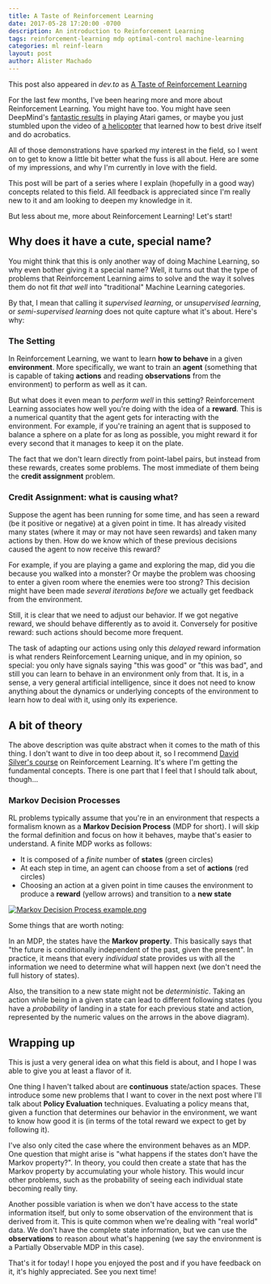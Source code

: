 ```yaml
---
title: A Taste of Reinforcement Learning
date: 2017-05-28 17:20:00 -0700
description: An introduction to Reinforcement Learning
tags: reinforcement-learning mdp optimal-control machine-learning
categories: ml reinf-learn
layout: post
author: Alister Machado
---
```


This post also appeared in *dev.to* as [A Taste of Reinforcement Learning](https://dev.to/amreis/a-taste-of-reinforcement-learning)

For the last few months, I've been hearing more and more about Reinforcement Learning. You might have too. You might have seen DeepMind's [fantastic results](https://youtu.be/V1eYniJ0Rnk) in playing Atari games, or maybe you just stumbled upon the video of [a helicopter](https://www.youtube.com/watch?v=VCdxqn0fcnE) that learned how to best drive itself and do acrobatics.

All of those demonstrations have sparked my interest in the field, so I went on to get to know a little bit better what the fuss is all about. Here are some of my impressions, and why I'm currently in love with the field.

This post will be part of a series where I explain (hopefully in a good way) concepts related to this field. All feedback is appreciated since I'm really new to it and am looking to deepen my knowledge in it.

But less about me, more about Reinforcement Learning! Let's start!

## Why does it have a cute, special name?

You might think that this is only another way of doing Machine Learning, so why even bother giving it a special name? Well, it turns out that the type of problems that Reinforcement Learning aims to solve and the way it solves them do not fit _that well_ into "traditional" Machine Learning categories.

By that, I mean that calling it _supervised learning_, or _unsupervised learning_, or _semi-supervised learning_ does not quite capture what it's about. Here's why:

### The Setting

In Reinforcement Learning, we want to learn **how to behave** in a given **environment**. More specifically, we want to train an **agent** (something that is capable of taking **actions** and reading **observations** from the environment) to perform as well as it can.

But what does it even mean to _perform well_ in this setting? Reinforcement Learning associates how well you're doing with the idea of a **reward**. This is a numerical quantity that the agent gets for interacting with the environment. For example, if you're training an agent that is supposed to balance a sphere on a plate for as long as possible, you might reward it for every second that it manages to keep it on the plate.

The fact that we don't learn directly from point-label pairs, but instead from these rewards, creates some problems. The most immediate of them being the **credit assignment** problem.

### Credit Assignment: what is causing what?

Suppose the agent has been running for some time, and has seen a reward (be it positive or negative) at a given point in time. It has already visited many states (where it may or may not have seen rewards) and taken many actions by then. How do we know which of these previous decisions caused the agent to now receive this reward?

For example, if you are playing a game and exploring the map, did you die because you walked into a monster? Or maybe the problem was choosing to enter a given room where the enemies were too strong? This decision might have been made _several iterations before_ we actually get feedback from the environment.

Still, it is clear that we need to adjust our behavior. If we got negative reward, we should behave differently as to avoid it. Conversely for positive reward: such actions should become more frequent.

The task of adapting our actions using only this _delayed_ reward information is what renders Reinforcement Learning unique, and in my opinion, so special: you only have signals saying "this was good" or "this was bad", and still you can learn to behave in an environment only from that. It is, in a sense, a very general artificial intelligence, since it does not need to know anything about the dynamics or underlying concepts of the environment to learn how to deal with
it, using only its experience.

## A bit of theory

The above description was quite abstract when it comes to the math of this thing. I don't want to dive in too deep about it, so I recommend [David Silver's course](http://www0.cs.ucl.ac.uk/staff/d.silver/web/Teaching.html) on Reinforcement Learning. It's where I'm getting the fundamental concepts. There is one part that I feel that I should talk about, though...

### Markov Decision Processes

RL problems typically assume that you're in an environment that respects a formalism known as a **Markov Decision Process** (MDP for short). I will skip the formal definition and focus on how it behaves, maybe that's easier to understand. A finite MDP works as follows:

* It is composed of a _finite_ number of **states** (green circles)
* At each step in time, an agent can choose from a set of **actions** (red circles)
* Choosing an action at a given point in time causes the environment to produce a **reward** (yellow arrows) and transition to a **new state**

<p><a href="https://commons.wikimedia.org/wiki/File:Markov_Decision_Process_example.png#/media/File:Markov_Decision_Process_example.png"><img src="https://upload.wikimedia.org/wikipedia/commons/2/21/Markov_Decision_Process_example.png" alt="Markov Decision Process example.png"></a>
</p>

Some things that are worth noting:

In an MDP, the states have the **Markov property**. This basically says that "the future is conditionally independent of the past, given the present". In practice, it means that every _individual_ state provides us with all the information we need to determine what will happen next (we don't need the full history of states).

Also, the transition to a new state might not be _deterministic_. Taking an action while being in a given state can lead to different following states (you have a _probability_ of landing in a state for each previous state and action, represented by the numeric values on the arrows in the above diagram).

## Wrapping up

This is just a very general idea on what this field is about, and I hope I was able to give you at least a flavor of it.

One thing I haven't talked about are **continuous** state/action spaces. These introduce some new problems that I want to cover in the next post where I'll talk about **Policy Evaluation** techniques. Evaluating a policy means that, given a function that determines our behavior in the environment, we want to know how good it is (in terms of the total reward we expect to get by following it).

I've also only cited the case where the environment behaves as an MDP. One question that might arise is "what happens if the states don't have the Markov property?". In theory, you could then create a state that has the Markov property by accumulating your whole history. This would incur other problems, such as the probability of seeing each individual state becoming really tiny.

Another possible variation is when we don't have access to the state information  itself, but only to some observation of the environment that is derived from it. This is quite common when we're dealing with "real world" data. We don't have the complete state information, but we can use the **observations** to reason about what's happening (we say the environment is a Partially Observable MDP in this case).

That's it for today! I hope you enjoyed the post and if you have feedback on it, it's highly appreciated. See you next time! 


